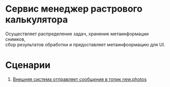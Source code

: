 # Сервис менеджер растрового калькулятора
Осуществляет распределение задач, хранение метаинформации снимков,  
сбор результатов обработки и предоставляет метаинфоормацию для UI.

# Сценарии
1) [Внешняя система отправляет сообщения в топик new.photos](docs%2FExternal-service-send-new-photos.md)

